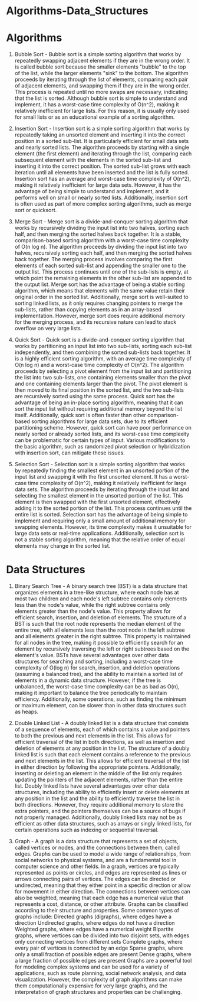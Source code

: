 # Algorithms-Data_Structures

<h1>Algorithms</h1>

1) Bubble Sort - Bubble sort is a simple sorting algorithm that works by repeatedly swapping adjacent elements if they are in the wrong order. It is called bubble sort because the smaller elements "bubble" to the top of the list, while the larger elements "sink" to the bottom. The algorithm proceeds by iterating through the list of elements, comparing each pair of adjacent elements, and swapping them if they are in the wrong order. This process is repeated until no more swaps are necessary, indicating that the list is sorted. Although bubble sort is simple to understand and implement, it has a worst-case time complexity of O(n^2), making it relatively inefficient for large lists. For this reason, it is usually only used for small lists or as an educational example of a sorting algorithm.

2) Insertion Sort - Insertion sort is a simple sorting algorithm that works by repeatedly taking an unsorted element and inserting it into the correct position in a sorted sub-list. It is particularly efficient for small data sets and nearly sorted lists. The algorithm proceeds by starting with a single element (the first element) and iterating through the list, comparing each subsequent element with the elements in the sorted sub-list and inserting it into the correct position. The sorted sub-list grows with each iteration until all elements have been inserted and the list is fully sorted. Insertion sort has an average and worst-case time complexity of O(n^2), making it relatively inefficient for large data sets. However, it has the advantage of being simple to understand and implement, and it performs well on small or nearly sorted lists. Additionally, insertion sort is often used as part of more complex sorting algorithms, such as merge sort or quicksort.

3) Merge Sort - Merge sort is a divide-and-conquer sorting algorithm that works by recursively dividing the input list into two halves, sorting each half, and then merging the sorted halves back together. It is a stable, comparison-based sorting algorithm with a worst-case time complexity of O(n log n). The algorithm proceeds by dividing the input list into two halves, recursively sorting each half, and then merging the sorted halves back together. The merging process involves comparing the first elements of each sorted sub-list and appending the smaller one to the output list. This process continues until one of the sub-lists is empty, at which point the remaining elements in the other sub-list are appended to the output list. Merge sort has the advantage of being a stable sorting algorithm, which means that elements with the same value retain their original order in the sorted list. Additionally, merge sort is well-suited to sorting linked lists, as it only requires changing pointers to merge the sub-lists, rather than copying elements as in an array-based implementation. However, merge sort does require additional memory for the merging process, and its recursive nature can lead to stack overflow on very large lists.

4) Quick Sort - Quick sort is a divide-and-conquer sorting algorithm that works by partitioning an input list into two sub-lists, sorting each sub-list independently, and then combining the sorted sub-lists back together. It is a highly efficient sorting algorithm, with an average time complexity of O(n log n) and a worst-case time complexity of O(n^2). The algorithm proceeds by selecting a pivot element from the input list and partitioning the list into two sub-lists, one containing elements smaller than the pivot and one containing elements larger than the pivot. The pivot element is then moved to its final position in the sorted list, and the two sub-lists are recursively sorted using the same process. Quick sort has the advantage of being an in-place sorting algorithm, meaning that it can sort the input list without requiring additional memory beyond the list itself. Additionally, quick sort is often faster than other comparison-based sorting algorithms for large data sets, due to its efficient partitioning scheme. However, quick sort can have poor performance on nearly sorted or already sorted lists, and its worst-case time complexity can be problematic for certain types of input. Various modifications to the basic algorithm, such as randomized pivot selection or hybridization with insertion sort, can mitigate these issues.

5) Selection Sort - Selection sort is a simple sorting algorithm that works by repeatedly finding the smallest element in an unsorted portion of the input list and swapping it with the first unsorted element. It has a worst-case time complexity of O(n^2), making it relatively inefficient for large data sets. The algorithm proceeds by iterating through the input list and selecting the smallest element in the unsorted portion of the list. This element is then swapped with the first unsorted element, effectively adding it to the sorted portion of the list. This process continues until the entire list is sorted. Selection sort has the advantage of being simple to implement and requiring only a small amount of additional memory for swapping elements. However, its time complexity makes it unsuitable for large data sets or real-time applications. Additionally, selection sort is not a stable sorting algorithm, meaning that the relative order of equal elements may change in the sorted list.


<h1>Data Structures</h1>

1) Binary Search Tree - A binary search tree (BST) is a data structure that organizes elements in a tree-like structure, where each node has at most two children and each node's left subtree contains only elements less than the node's value, while the right subtree contains only elements greater than the node's value. This property allows for efficient search, insertion, and deletion of elements. The structure of a BST is such that the root node represents the median element of the entire tree, with all elements less than the root node in the left subtree and all elements greater in the right subtree. This property is maintained for all nodes in the tree, making it possible to efficiently search for an element by recursively traversing the left or right subtrees based on the element's value. BSTs have several advantages over other data structures for searching and sorting, including a worst-case time complexity of O(log n) for search, insertion, and deletion operations (assuming a balanced tree), and the ability to maintain a sorted list of elements in a dynamic data structure. However, if the tree is unbalanced, the worst-case time complexity can be as bad as O(n), making it important to balance the tree periodically to maintain efficiency. Additionally, some operations, such as finding the minimum or maximum element, can be slower than in other data structures such as heaps.

2) Double Linked List - A doubly linked list is a data structure that consists of a sequence of elements, each of which contains a value and pointers to both the previous and next elements in the list. This allows for efficient traversal of the list in both directions, as well as insertion and deletion of elements at any position in the list. The structure of a doubly linked list is such that each element contains a reference to the previous and next elements in the list. This allows for efficient traversal of the list in either direction by following the appropriate pointers. Additionally, inserting or deleting an element in the middle of the list only requires updating the pointers of the adjacent elements, rather than the entire list. Doubly linked lists have several advantages over other data structures, including the ability to efficiently insert or delete elements at any position in the list and the ability to efficiently traverse the list in both directions. However, they require additional memory to store the extra pointers, and the pointers themselves can be a source of bugs if not properly managed. Additionally, doubly linked lists may not be as efficient as other data structures, such as arrays or singly linked lists, for certain operations such as indexing or sequential traversal.

3) Graph - A graph is a data structure that represents a set of objects, called vertices or nodes, and the connections between them, called edges. Graphs can be used to model a wide range of relationships, from social networks to physical systems, and are a fundamental tool in computer science and other fields. In a graph, vertices are typically represented as points or circles, and edges are represented as lines or arrows connecting pairs of vertices. The edges can be directed or undirected, meaning that they either point in a specific direction or allow for movement in either direction. The connections between vertices can also be weighted, meaning that each edge has a numerical value that represents a cost, distance, or other attribute.
Graphs can be classified according to their structure and properties. Some common types of graphs include:
Directed graphs (digraphs), where edges have a direction
Undirected graphs, where edges do not have a direction
Weighted graphs, where edges have a numerical weight
Bipartite graphs, where vertices can be divided into two disjoint sets, with edges only connecting vertices from different sets
Complete graphs, where every pair of vertices is connected by an edge
Sparse graphs, where only a small fraction of possible edges are present
Dense graphs, where a large fraction of possible edges are present
Graphs are a powerful tool for modeling complex systems and can be used for a variety of applications, such as route planning, social network analysis, and data visualization. However, the complexity of graph algorithms can make them computationally expensive for very large graphs, and the interpretation of graph structures and properties can be challenging.





